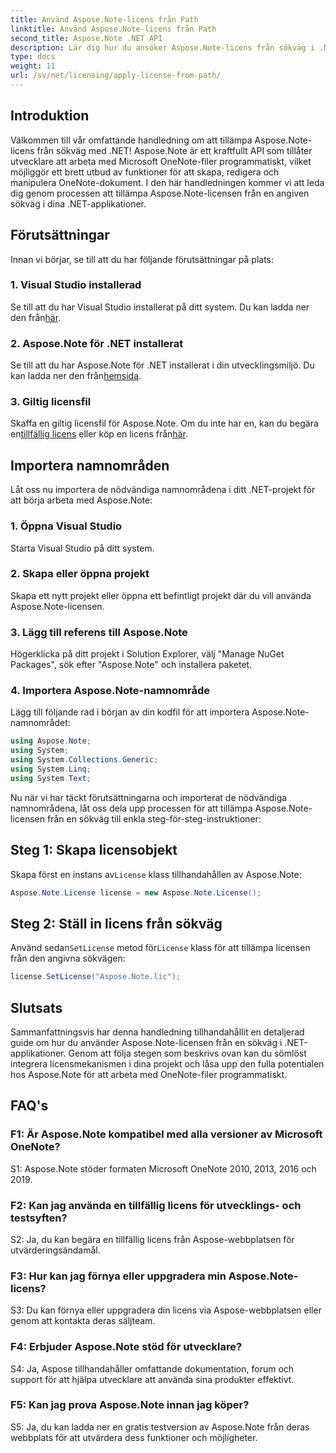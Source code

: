 ```yaml
---
title: Använd Aspose.Note-licens från Path
linktitle: Använd Aspose.Note-licens från Path
second_title: Aspose.Note .NET API
description: Lär dig hur du ansöker Aspose.Note-licens från sökväg i .NET-applikationer. Lås upp den fulla potentialen av OneNote-filmanipulation med Aspose.Note.
type: docs
weight: 11
url: /sv/net/licensing/apply-license-from-path/
---
```

## Introduktion

Välkommen till vår omfattande handledning om att tillämpa Aspose.Note-licens från sökväg med .NET! Aspose.Note är ett kraftfullt API som tillåter utvecklare att arbeta med Microsoft OneNote-filer programmatiskt, vilket möjliggör ett brett utbud av funktioner för att skapa, redigera och manipulera OneNote-dokument. I den här handledningen kommer vi att leda dig genom processen att tillämpa Aspose.Note-licensen från en angiven sökväg i dina .NET-applikationer.

## Förutsättningar

Innan vi börjar, se till att du har följande förutsättningar på plats:

### 1. Visual Studio installerad

 Se till att du har Visual Studio installerat på ditt system. Du kan ladda ner den från[här](https://visualstudio.microsoft.com/downloads/).

### 2. Aspose.Note för .NET installerat

 Se till att du har Aspose.Note för .NET installerat i din utvecklingsmiljö. Du kan ladda ner den från[hemsida](https://releases.aspose.com/note/net/).

### 3. Giltig licensfil

 Skaffa en giltig licensfil för Aspose.Note. Om du inte har en, kan du begära en[tillfällig licens](https://purchase.aspose.com/temporary-license/) eller köp en licens från[här](https://purchase.aspose.com/buy).

## Importera namnområden

Låt oss nu importera de nödvändiga namnområdena i ditt .NET-projekt för att börja arbeta med Aspose.Note:

### 1. Öppna Visual Studio

Starta Visual Studio på ditt system.

### 2. Skapa eller öppna projekt

Skapa ett nytt projekt eller öppna ett befintligt projekt där du vill använda Aspose.Note-licensen.

### 3. Lägg till referens till Aspose.Note

Högerklicka på ditt projekt i Solution Explorer, välj "Manage NuGet Packages", sök efter "Aspose.Note" och installera paketet.

### 4. Importera Aspose.Note-namnområde

Lägg till följande rad i början av din kodfil för att importera Aspose.Note-namnområdet:

```csharp
using Aspose.Note;
using System;
using System.Collections.Generic;
using System.Linq;
using System.Text;
```

Nu när vi har täckt förutsättningarna och importerat de nödvändiga namnområdena, låt oss dela upp processen för att tillämpa Aspose.Note-licensen från en sökväg till enkla steg-för-steg-instruktioner:

## Steg 1: Skapa licensobjekt

 Skapa först en instans av`License` klass tillhandahållen av Aspose.Note:

```csharp
Aspose.Note.License license = new Aspose.Note.License();
```

## Steg 2: Ställ in licens från sökväg

Använd sedan`SetLicense` metod för`License` klass för att tillämpa licensen från den angivna sökvägen:

```csharp
license.SetLicense("Aspose.Note.lic");
```

## Slutsats

Sammanfattningsvis har denna handledning tillhandahållit en detaljerad guide om hur du använder Aspose.Note-licensen från en sökväg i .NET-applikationer. Genom att följa stegen som beskrivs ovan kan du sömlöst integrera licensmekanismen i dina projekt och låsa upp den fulla potentialen hos Aspose.Note för att arbeta med OneNote-filer programmatiskt.

## FAQ's

### F1: Är Aspose.Note kompatibel med alla versioner av Microsoft OneNote?

S1: Aspose.Note stöder formaten Microsoft OneNote 2010, 2013, 2016 och 2019.

### F2: Kan jag använda en tillfällig licens för utvecklings- och testsyften?

S2: Ja, du kan begära en tillfällig licens från Aspose-webbplatsen för utvärderingsändamål.

### F3: Hur kan jag förnya eller uppgradera min Aspose.Note-licens?

S3: Du kan förnya eller uppgradera din licens via Aspose-webbplatsen eller genom att kontakta deras säljteam.

### F4: Erbjuder Aspose.Note stöd för utvecklare?

S4: Ja, Aspose tillhandahåller omfattande dokumentation, forum och support för att hjälpa utvecklare att använda sina produkter effektivt.

### F5: Kan jag prova Aspose.Note innan jag köper?

S5: Ja, du kan ladda ner en gratis testversion av Aspose.Note från deras webbplats för att utvärdera dess funktioner och möjligheter.